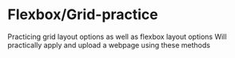 # Flexbox/Grid-practice 
Practicing grid layout options as well as flexbox layout options 
Will practically apply and upload a webpage using these methods
